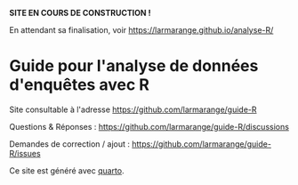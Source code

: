 **SITE EN COURS DE CONSTRUCTION !**

En attendant sa finalisation, voir <https://larmarange.github.io/analyse-R/>

# Guide pour l'analyse de données d'enquêtes avec R

Site consultable à l'adresse <https://github.com/larmarange/guide-R>

Questions & Réponses : <https://github.com/larmarange/guide-R/discussions>

Demandes de correction / ajout : <https://github.com/larmarange/guide-R/issues>

Ce site est généré avec [quarto](https://quarto.org/).